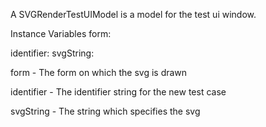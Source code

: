 A SVGRenderTestUIModel is a model for the test ui window.

Instance Variables
	form:		<Form>
	identifier:		<String>
	svgString:		<String>

form
	- The form on which the svg is drawn

identifier
	- The identifier string for the new test case

svgString
	- The string which specifies the svg
